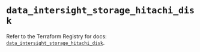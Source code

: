 # `data_intersight_storage_hitachi_disk`

Refer to the Terraform Registry for docs: [`data_intersight_storage_hitachi_disk`](https://registry.terraform.io/providers/ciscodevnet/intersight/1.0.71/docs/data-sources/storage_hitachi_disk).
